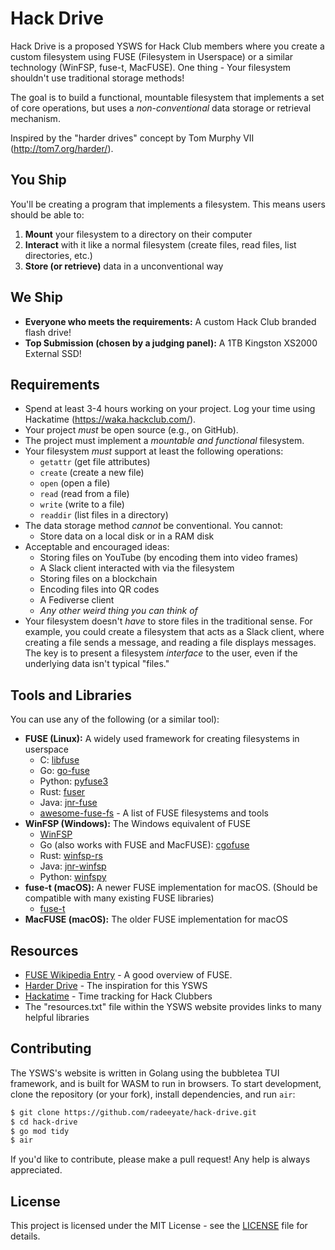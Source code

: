 # Hack Drive

Hack Drive is a proposed YSWS for Hack Club members where you create a custom filesystem using FUSE (Filesystem in Userspace) or a similar technology (WinFSP, fuse-t, MacFUSE). One thing - Your filesystem shouldn't use traditional storage methods!

The goal is to build a functional, mountable filesystem that implements a set of core operations, but uses a *non-conventional* data storage or retrieval mechanism.

Inspired by the "harder drives" concept by Tom Murphy VII (<http://tom7.org/harder/>).

## You Ship

You'll be creating a program that implements a filesystem.  This means users should be able to:

1. **Mount** your filesystem to a directory on their computer
2. **Interact** with it like a normal filesystem (create files, read files, list directories, etc.)
3. **Store (or retrieve)** data in a unconventional way

## We Ship

* **Everyone who meets the requirements:** A custom Hack Club branded flash drive!
* **Top Submission (chosen by a judging panel):** A 1TB Kingston XS2000 External SSD!

## Requirements

* Spend at least 3-4 hours working on your project.  Log your time using Hackatime (<https://waka.hackclub.com/>).
* Your project *must* be open source (e.g., on GitHub).
* The project must implement a *mountable and functional* filesystem.
* Your filesystem *must* support at least the following operations:
  * `getattr` (get file attributes)
  * `create` (create a new file)
  * `open` (open a file)
  * `read` (read from a file)
  * `write` (write to a file)
  * `readdir` (list files in a directory)
* The data storage method *cannot* be conventional. You cannot:
  * Store data on a local disk or in a RAM disk
* Acceptable and encouraged ideas:
  * Storing files on YouTube (by encoding them into video frames)
  * A Slack client interacted with via the filesystem
  * Storing files on a blockchain
  * Encoding files into QR codes
  * A Fediverse client
  * *Any other weird thing you can think of*
* Your filesystem doesn't *have* to store files in the traditional sense. For example, you could create a filesystem that acts as a Slack client, where creating a file sends a message, and reading a file displays messages.  The key is to present a filesystem *interface* to the user, even if the underlying data isn't typical "files."

## Tools and Libraries

You can use any of the following (or a similar tool):

* **FUSE (Linux):**  A widely used framework for creating filesystems in userspace
  * C:  [libfuse](https://github.com/libfuse/libfuse)
  * Go:  [go-fuse](https://github.com/hanwen/go-fuse)
  * Python:  [pyfuse3](https://github.com/libfuse/pyfuse3)
  * Rust:  [fuser](https://github.com/cberner/fuser)
  * Java: [jnr-fuse](https://github.com/SerCeMan/jnr-fuse)
  * [awesome-fuse-fs](https://github.com/koding/awesome-fuse-fs) - A list of FUSE filesystems and tools
* **WinFSP (Windows):**  The Windows equivalent of FUSE
  * [WinFSP](https://github.com/billziss-gh/winfsp)
  * Go (also works with FUSE and MacFUSE):  [cgofuse](https://github.com/winfsp/cgofuse)
  * Rust: [winfsp-rs](https://github.com/SnowflakePowered/winfsp-rs)
  * Java: [jnr-winfsp](https://github.com/jnr-winfsp-team/jnr-winfsp)
  * Python: [winfspy](https://github.com/Scille/winfspy)
* **fuse-t (macOS):**  A newer FUSE implementation for macOS.  (Should be compatible with many existing FUSE libraries)
  * [fuse-t](https://github.com/macos-fuse-t/fuse-t)
* **MacFUSE (macOS):**  The older FUSE implementation for macOS

## Resources

* [FUSE Wikipedia Entry](https://en.wikipedia.org/wiki/Filesystem_in_Userspace) - A good overview of FUSE.
* [Harder Drive](http://tom7.org/harder/) - The inspiration for this YSWS
* [Hackatime](https://hackatime.hackclub.com/) - Time tracking for Hack Clubbers
* The "resources.txt" file within the YSWS website provides links to many helpful libraries

## Contributing

The YSWS's website is written in Golang using the bubbletea TUI framework, and is built for WASM to run in browsers. To start development, clone the repository (or your fork), install dependencies, and run `air`:

```sh
$ git clone https://github.com/radeeyate/hack-drive.git
$ cd hack-drive
$ go mod tidy
$ air
```

If you'd like to contribute, please make a pull request! Any help is always appreciated.

## License

This project is licensed under the MIT License - see the [LICENSE](LICENSE) file for details.
